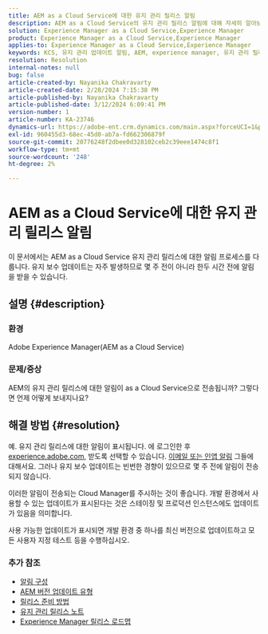 ```yaml
---
title: AEM as a Cloud Service에 대한 유지 관리 릴리스 알림
description: AEM as a Cloud Service의 유지 관리 릴리스 알림에 대해 자세히 알아보기
solution: Experience Manager as a Cloud Service,Experience Manager
product: Experience Manager as a Cloud Service,Experience Manager
applies-to: Experience Manager as a Cloud Service,Experience Manager
keywords: KCS, 유지 관리 업데이트 알림, AEM, experience manager, 유지 관리 릴리스, cloud manager
resolution: Resolution
internal-notes: null
bug: false
article-created-by: Nayanika Chakravarty
article-created-date: 2/28/2024 7:15:38 PM
article-published-by: Nayanika Chakravarty
article-published-date: 3/12/2024 6:09:41 PM
version-number: 1
article-number: KA-23746
dynamics-url: https://adobe-ent.crm.dynamics.com/main.aspx?forceUCI=1&pagetype=entityrecord&etn=knowledgearticle&id=9576dbbf-6dd6-ee11-9079-6045bd0065f9
exl-id: 960455d3-68ec-45d0-ab7a-fd662306879f
source-git-commit: 20776248f2dbee0d328102ceb2c39eee1474c8f1
workflow-type: tm+mt
source-wordcount: '248'
ht-degree: 2%

---
```


# AEM as a Cloud Service에 대한 유지 관리 릴리스 알림


이 문서에서는 AEM as a Cloud Service 유지 관리 릴리스에 대한 알림 프로세스를 다룹니다. 유지 보수 업데이트는 자주 발생하므로 몇 주 전이 아니라 한두 시간 전에 알림을 받을 수 있습니다.

## 설명 {#description}


### 환경

Adobe Experience Manager(AEM as a Cloud Service)

### 문제/증상

AEM의 유지 관리 릴리스에 대한 알림이 as a Cloud Service으로 전송됩니까? 그렇다면 언제 어떻게 보내지나요?


## 해결 방법 {#resolution}


예. 유지 관리 릴리스에 대한 알림이 표시됩니다. 에 로그인한 후 [experience.adobe.com](https://experience.adobe.com), 받도록 선택할 수 있습니다. [이메일 또는 인앱 알림](https://experienceleague.adobe.com/docs/experience-manager-cloud-service/content/implementing/using-cloud-manager/notifications.html?lang=en) 그들에 대해서요. 그러나 유지 보수 업데이트는 빈번한 경향이 있으므로 몇 주 전에 알림이 전송되지 않습니다.

이러한 알림이 전송되는 Cloud Manager를 주시하는 것이 좋습니다. 개발 환경에서 사용할 수 있는 업데이트가 표시된다는 것은 스테이징 및 프로덕션 인스턴스에도 업데이트가 있음을 의미합니다.

사용 가능한 업데이트가 표시되면 개발 환경 중 하나를 최신 버전으로 업데이트하고 모든 사용자 지정 테스트 등을 수행하십시오.

### 추가 참조

- [알림 구성](https://experienceleague.adobe.com/docs/experience-manager-cloud-service/content/implementing/using-cloud-manager/notifications.html?lang=en#configuration)
- [AEM 버전 업데이트 유형](https://experienceleague.adobe.com/docs/experience-manager-cloud-service/content/implementing/deploying/aem-version-updates.html?lang=en#update-types)
- [릴리스 준비 방법](https://experienceleague.adobe.com/docs/experience-manager-cloud-service/content/release-notes/home.html?lang=en#how-to-prepare)
- [유지 관리 릴리스 노트](https://experienceleague.adobe.com/docs/experience-manager-cloud-service/content/release-notes/maintenance/latest.html?lang=en)
- [Experience Manager 릴리스 로드맵](https://experienceleague.adobe.com/docs/experience-manager-release-information/aem-release-updates/update-releases-roadmap.html?lang=ko-kr#aem-as-cloud-service)
